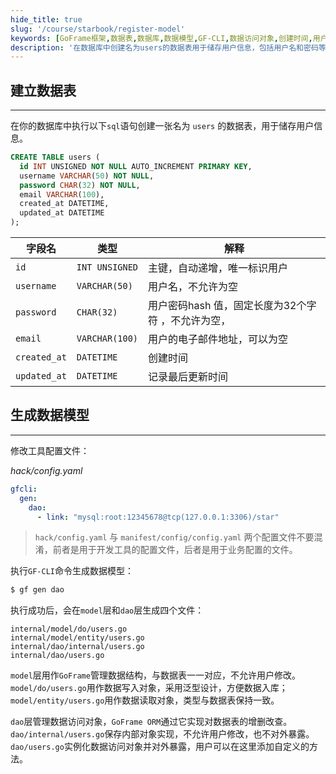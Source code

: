 ```yaml
---
hide_title: true
slug: '/course/starbook/register-model'
keywords: [GoFrame框架,数据表,数据库,数据模型,GF-CLI,数据访问对象,创建时间,用户信息,电子邮件地址,自动递增]
description: '在数据库中创建名为users的数据表用于储存用户信息，包括用户名和密码等字段，支持自动递增主键标识。通过修改配置文件和执行GF-CLI命令生成数据模型和数据访问对象，生成的四个文件在model和dao层负责管理数据结构和数据访问，GoFrame框架通过ORM实现对数据表的操作。'
---
```

## 建立数据表
---
在你的数据库中执行以下`sql`语句创建一张名为 `users` 的数据表，用于储存用户信息。

```sql
CREATE TABLE users (
  id INT UNSIGNED NOT NULL AUTO_INCREMENT PRIMARY KEY,
  username VARCHAR(50) NOT NULL,
  password CHAR(32) NOT NULL,
  email VARCHAR(100),
  created_at DATETIME,
  updated_at DATETIME
);
```

| 字段名          | 类型             | 解释                            |
| ------------ | -------------- | ----------------------------- |
| `id`         | `INT UNSIGNED` | 主键，自动递增，唯一标识用户                |
| `username`   | `VARCHAR(50)`  | 用户名，不允许为空                     |
| `password`   | `CHAR(32)`     | 用户密码hash 值，固定长度为32个字符 ，不允许为空， |
| `email`      | `VARCHAR(100)` | 用户的电子邮件地址，可以为空                |
| `created_at` | `DATETIME`     | 创建时间                          |
| `updated_at` | `DATETIME`     | 记录最后更新时间                      |
## 生成数据模型
---
修改工具配置文件：

*hack/config.yaml*
```yaml
gfcli:
  gen:
    dao:
      - link: "mysql:root:12345678@tcp(127.0.0.1:3306)/star"
```

> `hack/config.yaml` 与 `manifest/config/config.yaml` 两个配置文件不要混淆，前者是用于开发工具的配置文件，后者是用于业务配置的文件。

执行`GF-CLI`命令生成数据模型：
```bash
$ gf gen dao
```

执行成功后，会在`model`层和`dao`层生成四个文件：
```text
internal/model/do/users.go
internal/model/entity/users.go
internal/dao/internal/users.go
internal/dao/users.go
```

`model`层用作`GoFrame`管理数据结构，与数据表一一对应，不允许用户修改。`model/do/users.go`用作数据写入对象，采用泛型设计，方便数据入库；`model/entity/users.go`用作数据读取对象，类型与数据表保持一致。

`dao`层管理数据访问对象，`GoFrame ORM`通过它实现对数据表的增删改查。`dao/internal/users.go`保存内部对象实现，不允许用户修改，也不对外暴露。`dao/users.go`实例化数据访问对象并对外暴露，用户可以在这里添加自定义的方法。
